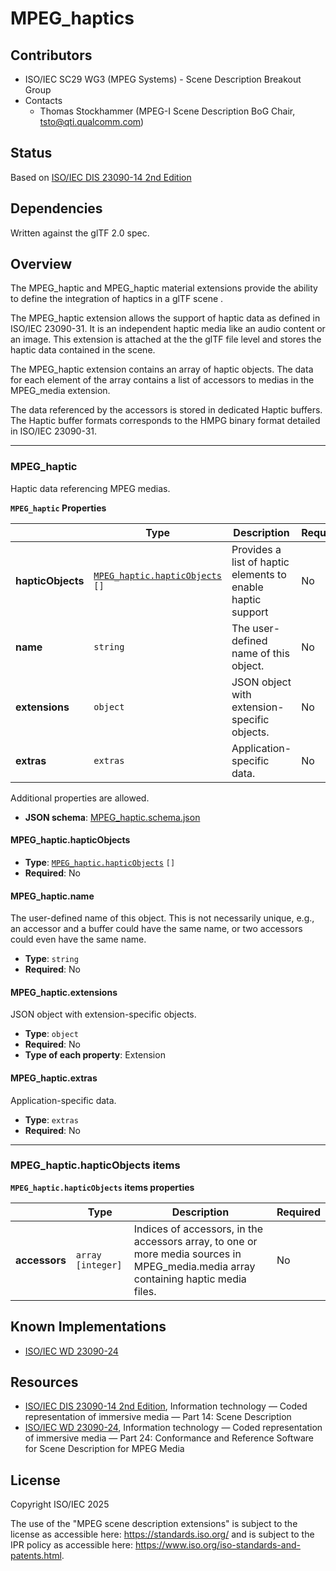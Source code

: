 # MPEG_haptics

## Contributors

* ISO/IEC SC29 WG3 (MPEG Systems) - Scene Description Breakout Group
* Contacts
  * Thomas Stockhammer (MPEG-I Scene Description BoG Chair, tsto@qti.qualcomm.com)

## Status

Based on [ISO/IEC DIS 23090-14 2nd Edition](https://www.iso.org/standard/90191.html)

## Dependencies

Written against the glTF 2.0 spec.

## Overview

The MPEG_haptic and MPEG_haptic material extensions provide the ability to define the integration of haptics in a glTF scene .

The MPEG_haptic extension allows the support of haptic data as defined in ISO/IEC 23090-31. It is an independent haptic media like an audio content or an image. This extension is attached at the the glTF file level and stores the haptic data contained in the scene.

The MPEG_haptic extension contains an array of haptic objects. The data for each element of the array contains a list of accessors to medias in the MPEG_media extension. 

The data referenced by the accessors is stored in dedicated Haptic buffers. The Haptic buffer formats corresponds to the HMPG binary format detailed in ISO/IEC 23090-31.


---------------------------------------
<a name="reference-mpeg_haptic"></a>
### MPEG_haptic

Haptic data referencing MPEG medias.

**`MPEG_haptic` Properties**

|   |Type|Description|Required|
|---|---|---|---|
|**hapticObjects**|[`MPEG_haptic.hapticObjects`](#mpeg_haptichapticobjects-items) `[]`|Provides a list of haptic elements to enable haptic support|No|
|**name**|`string`|The user-defined name of this object.|No|
|**extensions**|`object`|JSON object with extension-specific objects.|No|
|**extras**|`extras`|Application-specific data.|No|

Additional properties are allowed.

* **JSON schema**: [MPEG_haptic.schema.json](./schema/MPEG_haptic.schema.json)

#### MPEG_haptic.hapticObjects

* **Type**: [`MPEG_haptic.hapticObjects`](#mpeg_haptichapticobjects-items) `[]`
* **Required**: No

#### MPEG_haptic.name

The user-defined name of this object.  This is not necessarily unique, e.g., an accessor and a buffer could have the same name, or two accessors could even have the same name.

* **Type**: `string`
* **Required**: No

#### MPEG_haptic.extensions

JSON object with extension-specific objects.

* **Type**: `object`
* **Required**: No
* **Type of each property**: Extension

#### MPEG_haptic.extras

Application-specific data.

* **Type**: `extras`
* **Required**: No

---------------------------------------
<a name="reference-mpeg_haptic"></a>
### MPEG_haptic.hapticObjects items

**`MPEG_haptic.hapticObjects` items properties**

|   |Type|Description|Required|
|---|---|---|---|
|**accessors**|`array` `[integer]`|Indices of accessors, in the accessors array, to one or more media sources in MPEG_media.media array containing haptic media files.|No|


## Known Implementations

* [ISO/IEC WD 23090-24](https://www.iso.org/standard/83696.html)

## Resources

* [ISO/IEC DIS 23090-14 2nd Edition](https://www.iso.org/standard/90191.html), Information technology — Coded representation of immersive media — Part 14: Scene Description
* [ISO/IEC WD 23090-24](https://www.iso.org/standard/83696.html), Information technology — Coded representation of immersive media — Part 24: Conformance and Reference Software for Scene Description for MPEG Media

## License

Copyright ISO/IEC 2025

The use of the "MPEG scene description extensions" is subject to the license as accessible here: https://standards.iso.org/ and is subject to the IPR policy as accessible here: https://www.iso.org/iso-standards-and-patents.html.
